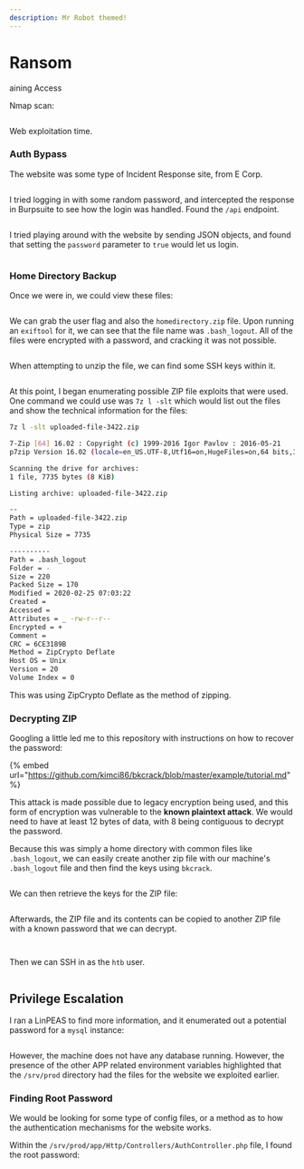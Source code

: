 ```yaml
---
description: Mr Robot themed!
---
```


# Ransom

aining Access

Nmap scan:

<figure><img src="../../../.gitbook/assets/image (427).png" alt=""><figcaption></figcaption></figure>

Web exploitation time.

### Auth Bypass

The website was some type of Incident Response site, from E Corp.

<figure><img src="../../../.gitbook/assets/image (431).png" alt=""><figcaption></figcaption></figure>

I tried logging in with some random password, and intercepted the response in Burpsuite to see how the login was handled. Found the `/api` endpoint.&#x20;

<figure><img src="../../../.gitbook/assets/image (382).png" alt=""><figcaption></figcaption></figure>

I tried playing around with the website by sending JSON objects, and found that setting the `password` parameter to `true` would let us login.

<figure><img src="../../../.gitbook/assets/image (418).png" alt=""><figcaption></figcaption></figure>

### Home Directory Backup

Once we were in, we could view these files:

<figure><img src="../../../.gitbook/assets/image (83).png" alt=""><figcaption></figcaption></figure>

We can grab the user flag and also the `homedirectory.zip` file. Upon running an `exiftool` for it, we can see that the file name was `.bash_logout`. All of the files were encrypted with a password, and cracking it was not possible.

<figure><img src="../../../.gitbook/assets/image (384).png" alt=""><figcaption></figcaption></figure>

When attempting to unzip the file, we can find some SSH keys within it.&#x20;

<figure><img src="../../../.gitbook/assets/image (428).png" alt=""><figcaption></figcaption></figure>

At this point, I began enumerating possible ZIP file exploits that were used. One command we could use was `7z l -slt` which would list out the files and show the technical information for the files:

```bash
7z l -slt uploaded-file-3422.zip

7-Zip [64] 16.02 : Copyright (c) 1999-2016 Igor Pavlov : 2016-05-21
p7zip Version 16.02 (locale=en_US.UTF-8,Utf16=on,HugeFiles=on,64 bits,32 CPUs AMD Ryzen 9 5900HX with Radeon Graphics         (A50F00),ASM,AES-NI)

Scanning the drive for archives:
1 file, 7735 bytes (8 KiB)

Listing archive: uploaded-file-3422.zip

--
Path = uploaded-file-3422.zip
Type = zip
Physical Size = 7735

----------
Path = .bash_logout
Folder = -
Size = 220
Packed Size = 170
Modified = 2020-02-25 07:03:22
Created = 
Accessed = 
Attributes = _ -rw-r--r--
Encrypted = +
Comment = 
CRC = 6CE3189B
Method = ZipCrypto Deflate
Host OS = Unix
Version = 20
Volume Index = 0
```

This was using ZipCrypto Deflate as the method of zipping.&#x20;

### Decrypting ZIP

Googling a little led me to this repository with instructions on how to recover the password:

{% embed url="https://github.com/kimci86/bkcrack/blob/master/example/tutorial.md" %}

This attack is made possible due to legacy encryption being used, and this form of encryption was vulnerable to the **known plaintext attack**. We would need to have at least 12 bytes of data, with 8 being contiguous to decrypt the password.&#x20;

Because this was simply a home directory with common files like `.bash_logout`, we can easily create another zip file with our machine's `.bash_logout` file and then find the keys using `bkcrack`.&#x20;

<figure><img src="../../../.gitbook/assets/image (367).png" alt=""><figcaption></figcaption></figure>

We can then retrieve the keys for the ZIP file:

<figure><img src="../../../.gitbook/assets/image (404).png" alt=""><figcaption></figcaption></figure>

Afterwards, the ZIP file and its contents can be copied to another ZIP file with a known password that we can decrypt.

<figure><img src="../../../.gitbook/assets/image (395).png" alt=""><figcaption></figcaption></figure>

<figure><img src="../../../.gitbook/assets/image (374).png" alt=""><figcaption></figcaption></figure>

Then we can SSH in as the `htb` user.

<figure><img src="../../../.gitbook/assets/image (429).png" alt=""><figcaption></figcaption></figure>

## Privilege Escalation

I ran a LinPEAS to find more information, and it enumerated out a potential password for a `mysql` instance:

<figure><img src="../../../.gitbook/assets/image (414).png" alt=""><figcaption></figcaption></figure>

However, the machine does not have any database running. However, the presence of the other APP related environment variables highlighted that the `/srv/prod` directory had the files for the website we exploited earlier.

### Finding Root Password

We would be looking for some type of config files, or a method as to how the authentication mechanisms for the website works.

Within the `/srv/prod/app/Http/Controllers/AuthController.php` file, I found the root password:

<figure><img src="../../../.gitbook/assets/image (426).png" alt=""><figcaption></figcaption></figure>

